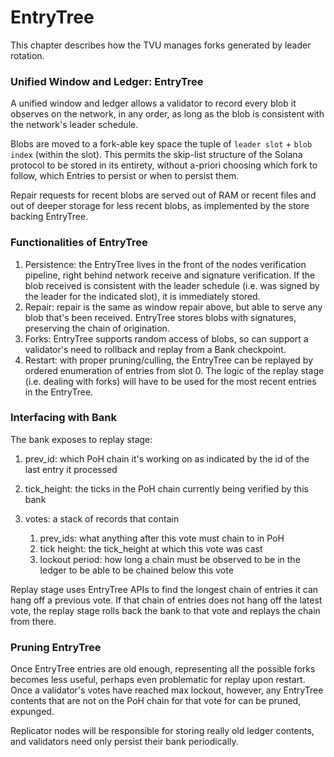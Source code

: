 # EntryTree

This chapter describes how the TVU manages forks generated by leader rotation.

### Unified Window and Ledger: EntryTree

A unified window and ledger allows a validator to record every blob it observes on the network, in any order, as long as the blob is consistent with the network's leader schedule.

Blobs are moved to a fork-able key space the tuple of `leader slot` + `blob index` (within the slot).  This permits the skip-list structure of the Solana protocol to be stored in its entirety, without a-priori choosing which fork to follow, which Entries to persist or when to persist them.

Repair requests for recent blobs are served out of RAM or recent files and out of deeper storage for less recent blobs, as implemented by the store backing EntryTree.

### Functionalities of EntryTree

1. Persistence: the EntryTree lives in the front of the nodes verification pipeline, right behind network receive and signature verification.  If the blob received is consistent with the leader schedule (i.e. was signed by the leader for the indicated slot), it is immediately stored.
2. Repair: repair is the same as window repair above, but able to serve any blob that's been received. EntryTree stores blobs with signatures, preserving the chain of origination.
3. Forks: EntryTree supports random access of blobs, so can support a validator's need to rollback and replay from a Bank checkpoint.
4. Restart: with proper pruning/culling, the EntryTree can be replayed by ordered enumeration of entries from slot 0.  The logic of the replay stage (i.e. dealing with forks) will have to be used for the most recent entries in the EntryTree.

### Interfacing with Bank

The bank exposes to replay stage:

 1. prev_id: which PoH chain it's working on as indicated by the id of the last entry it processed
 2. tick_height: the ticks in the PoH chain currently being verified by this bank
 3. votes: a stack of records that contain
 
    1. prev_ids: what anything after this vote must chain to in PoH
    2. tick height: the tick_height at which this vote was cast
    3. lockout period: how long a chain must be observed to be in the ledger to be able to be chained below this vote

Replay stage uses EntryTree APIs to find the longest chain of entries it can hang off a previous vote.  If that chain of entries does not hang off the latest vote, the replay stage rolls back the bank to that vote and replays the chain from there.

### Pruning EntryTree

Once EntryTree entries are old enough, representing all the possible forks becomes less useful, perhaps even problematic for replay upon restart.  Once a validator's votes have reached max lockout, however, any EntryTree contents that are not on the PoH chain for that vote for can be pruned, expunged.

Replicator nodes will be responsible for storing really old ledger contents, and validators need only persist their bank periodically.
